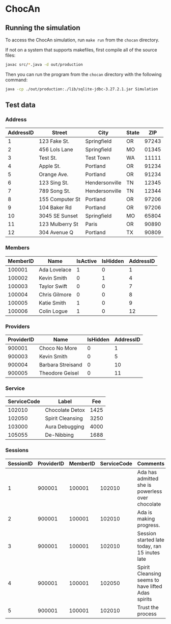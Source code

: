 # ChocAn

## Running the simulation
To access the ChocAn simulation, run `make run` from the `chocan` directory.

If not on a system that supports makefiles, first compile all of the source files:

```bash
javac src/*.java -d out/production
```

Then you can run the program from the `chocan` directory with the following command:

```bash
java -cp ./out/production:./lib/sqlite-jdbc-3.27.2.1.jar Simulation
```

## Test data

### Address
AddressID | Street          | City           | State | ZIP
----------|-----------------|----------------|-------|------
1         | 123 Fake St.    | Springfield    | OR    | 97243
2         | 456 Lols Lane   | Springfield    | MO    | 01345
3         | Test St.        | Test Town      | WA    | 11111
4         | Apple St.       | Portland       | OR    | 91234
5         | Orange Ave.     | Portland       | OR    | 91234
6         | 123 Sing St.    | Hendersonville | TN    | 12345
7         | 789 Song St.    | Hendersonville | TN    | 12344
8         | 155 Computer St | Portland       | OR    | 97206
9         | 104 Baker Rd    | Portland       | OR    | 97206
10        | 3045 SE Sunset  | Springfield    | MO    | 65804
11        | 123 Mulberry St | Paris          | OR    | 90890
12        | 304 Avenue Q    | Portland       | TX    | 90809

### Members
MemberID | Name             | IsActive | IsHidden | AddressID
---------|------------------|----------|----------|----------
100001   | Ada Lovelace     | 1        | 0        | 1
100002   | Kevin Smith      | 0        | 1        | 4
100003   | Taylor Swift     | 0        | 0        | 7
100004   | Chris Gilmore    | 0        | 0        | 8
100005   | Katie Smith      | 1        | 0        | 9
100006   | Colin Logue      | 1        | 0        | 12

### Providers
ProviderID | Name              | IsHidden | AddressID
-----------|-------------------|----------|----------
900001     | Choco No More     | 0        | 1
900003     | Kevin Smith       | 0        | 5
900004     | Barbara Streisand | 0        | 10
900005     | Theodore Geisel   | 0        | 11

### Service
ServiceCode | Label            | Fee
------------|------------------|------
102010      | Chocolate Detox  | 1425
102050      | Spirit Cleansing | 3250
103000      | Aura Debugging   | 4000
105055      | De-Nibbing       | 1688

### Sessions
SessionID | ProviderID | MemberID | ServiceCode | Comments
----------|------------|----------|-------------|----------
1         | 900001     | 100001   | 102010      | Ada has admitted she is powerless over chocolate
2         | 900001     | 100001   | 102010      | Ada is making progress.
3         | 900001     | 100001   | 102010      | Session started late today, ran 15 inutes late
4         | 900001     | 100001   | 102050      | Spirit Cleansing seems to have lifted Adas spirits
5         | 900001     | 100001   | 102010      | Trust the process
